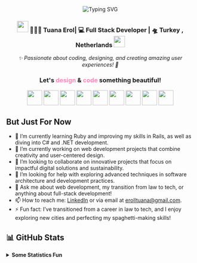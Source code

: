 <p align="center">
  <img src="https://readme-typing-svg.demolab.com?font=Fira+Code&pause=100&color=FF88B6&background=FFFFFF00&width=600&lines=Tuana+Erol;Code+and+Design+Enthusiast" alt="Typing SVG" />
</p>
<div align="center">
<h3><img src="https://media.giphy.com/media/WUlplcMpOCEmTGBtBW/giphy.gif" width="30"> 👩🏼‍💻 Tuana Erol| 💻 Full Stack Developer | 🛸 Turkey , Netherlands <img src="https://media.giphy.com/media/WUlplcMpOCEmTGBtBW/giphy.gif" width="30"></h3>
</div>
<p align="center">
  <i>✨ Passionate about coding, designing, and creating amazing user experiences! 🚀</i>
</p>

<h3 align="center">
  Let's <span style="color: #FF88B6;">design</span> & <span style="color: #FF88B6;">code</span> something beautiful!
</h3>

<p align="center">
  <img src="https://cdn.jsdelivr.net/gh/devicons/devicon/icons/html5/html5-original.svg" width="40" height="40" />
  <img src="https://cdn.jsdelivr.net/gh/devicons/devicon/icons/css3/css3-original.svg" width="40" height="40" />
  <img src="https://cdn.jsdelivr.net/gh/devicons/devicon/icons/javascript/javascript-original.svg" width="40" height="40" />
  <img src="https://cdn.jsdelivr.net/gh/devicons/devicon/icons/react/react-original.svg" width="40" height="40" />
  <img src="https://cdn.jsdelivr.net/gh/devicons/devicon/icons/ruby/ruby-original.svg" width="40" height="40" />
  <img src="https://cdn.jsdelivr.net/gh/devicons/devicon/icons/rails/rails-original-wordmark.svg" width="40" height="40" />
  <img src="https://cdn.jsdelivr.net/gh/devicons/devicon/icons/csharp/csharp-original.svg" width="40" height="40" />
  <img src="https://cdn.jsdelivr.net/gh/devicons/devicon/icons/figma/figma-original.svg" width="40" height="40" />
  <img src="https://cdn.jsdelivr.net/gh/devicons/devicon/icons/github/github-original.svg" width="40" height="40" />
</p>


## But Just For Now
- 🌱 I’m currently learning Ruby and improving my skills in Rails, as well as diving into C# and .NET development.  
- 🔭 I’m currently working on web development projects that combine creativity and user-centered design.  
- 👯 I’m looking to collaborate on innovative projects that focus on impactful digital solutions and sustainability.  
- 🤔 I’m looking for help with exploring advanced techniques in software architecture and development practices.  
- 💬 Ask me about web development, my transition from law to tech, or anything about full-stack development!  
- 📫 How to reach me: [LinkedIn](https://www.linkedin.com/in/eroltuana/) or via email at [erolltuana@gmail.com](mailto:erolltuana@gmail.com).  
- ⚡ Fun fact: I’ve transitioned from a career in law to tech, and I enjoy exploring new cities and perfecting my spaghetti-making skills!

## 📊 GitHub Stats
<!-- start statics fun section -->
<details>
<summary><b> Some Statistics Fun </b></summary>
<div align="center">
<div style="display: flex; justify-content: center; align-items: center; gap: 20px;">
  <img src="https://github-readme-stats.vercel.app/api?username=tuanaeroll&show_icons=true&theme=tokyonight&count_private=true&line_height=30" alt="GitHub Stats" height="200px" />
  <img src="https://github-readme-stats.vercel.app/api/top-langs/?username=tuanaeroll&theme=tokyonight&hide_langs_below=4&layout=compact" alt="Most Used Languages" height="200px" />
</div>

  <!-- Profil Detay Kartları -->
  <img src="https://github-profile-summary-cards.vercel.app/api/cards/profile-details?username=tuanaeroll&theme=dracula" alt="Profile Details" width="90%" />
  <img src="https://github-profile-summary-cards.vercel.app/api/cards/repos-per-language?username=tuanaeroll&theme=dracula" alt="Repos Per Language" width="45%" />
  <img src="https://github-profile-summary-cards.vercel.app/api/cards/most-commit-language?username=tuanaeroll&theme=dracula" alt="Most Commit Language" width="45%" />
  </div>
  </details>
<!-- end statics fun section -->
